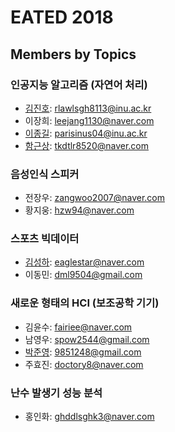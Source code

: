 # EATED 2018

## Members by Topics


### 인공지능 알고리즘 (자연어 처리)
 * [김진호](https://github.com/kimjinho1): rlawlsgh8113@inu.ac.kr
 * 이장희: leejang1130@naver.com
 * [이종길](https://github.com/jong-gill): parisinus04@inu.ac.kr
 * [함근상](https://github.com/sanana4): tkdtlr8520@naver.com


### 음성인식 스피커
 * 전장우: zangwoo2007@naver.com
 * 황지웅: hzw94@naver.com


### 스포츠 빅데이터
 * [김성하](https://github.com/KimSeongha): eaglestar@naver.com
 * 이동민: dml9504@gmail.com


### 새로운 형태의 HCI (보조공학 기기)
 * 김윤수: fairiee@naver.com
 * 남영우: spow2544@gmail.com
 * [박준영](https://github.com/zoonyoung): 9851248@gmail.com
 * 주효진: doctory8@naver.com
 
 
### 난수 발생기 성능 분석
 * 홍인화: ghddlsghk3@naver.com
